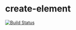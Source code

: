# create-element

[![Build Status](https://travis-ci.org/wrumsby/create-element.svg?branch=master)](https://travis-ci.org/wrumsby/create-element)
